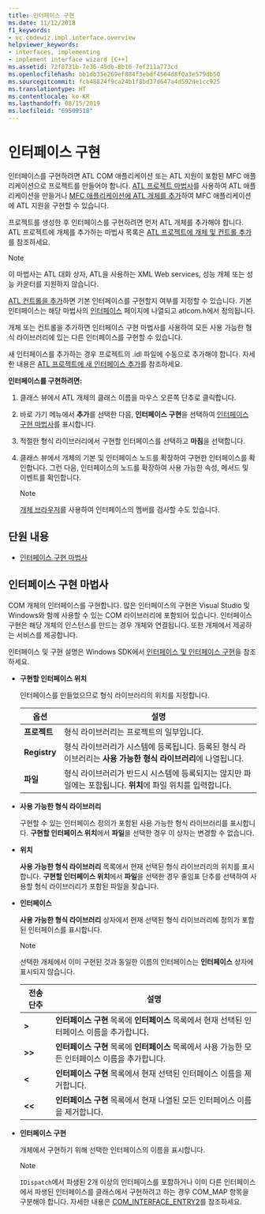 ```yaml
---
title: 인터페이스 구현
ms.date: 11/12/2018
f1_keywords:
- vc.codewiz.impl.interface.overview
helpviewer_keywords:
- interfaces, implementing
- implement interface wizard [C++]
ms.assetid: 72f8731b-7e36-45db-8b10-7ef211a773cd
ms.openlocfilehash: bb1db35e269ef884f3ebdf4564d8f0a3e579db50
ms.sourcegitcommit: fcb48824f9ca24b1f8bd37d647a4d592de1cc925
ms.translationtype: HT
ms.contentlocale: ko-KR
ms.lasthandoff: 08/15/2019
ms.locfileid: "69509518"
---
```

# <a name="implement-an-interface"></a>인터페이스 구현

인터페이스를 구현하려면 ATL COM 애플리케이션 또는 ATL 지원이 포함된 MFC 애플리케이션으로 프로젝트를 만들어야 합니다. [ATL 프로젝트 마법사](../atl/reference/atl-project-wizard.md)를 사용하여 ATL 애플리케이션을 만들거나 [MFC 애플리케이션에 ATL 개체를 추가](../mfc/reference/adding-atl-support-to-your-mfc-project.md)하여 MFC 애플리케이션에 ATL 지원을 구현할 수 있습니다.

프로젝트를 생성한 후 인터페이스를 구현하려면 먼저 ATL 개체를 추가해야 합니다. ATL 프로젝트에 개체를 추가하는 마법사 목록은 [ATL 프로젝트에 개체 및 컨트롤 추가](../atl/reference/adding-objects-and-controls-to-an-atl-project.md)를 참조하세요.

> [!NOTE]
> 이 마법사는 ATL 대화 상자, ATL을 사용하는 XML Web services, 성능 개체 또는 성능 카운터를 지원하지 않습니다.

[ATL 컨트롤을 추가](../atl/reference/adding-an-atl-control.md)하면 기본 인터페이스를 구현할지 여부를 지정할 수 있습니다. 기본 인터페이스는 해당 마법사의 [인터페이스](../atl/reference/interfaces-atl-control-wizard.md) 페이지에 나열되고 atlcom.h에서 정의됩니다.

개체 또는 컨트롤을 추가하면 인터페이스 구현 마법사를 사용하여 모든 사용 가능한 형식 라이브러리에 있는 다른 인터페이스를 구현할 수 있습니다.

새 인터페이스를 추가하는 경우 프로젝트의 .idl 파일에 수동으로 추가해야 합니다. 자세한 내용은 [ATL 프로젝트에 새 인터페이스 추가](../atl/reference/adding-a-new-interface-in-an-atl-project.md)를 참조하세요.

**인터페이스를 구현하려면:**

1. 클래스 뷰에서 ATL 개체의 클래스 이름을 마우스 오른쪽 단추로 클릭합니다.

1. 바로 가기 메뉴에서 **추가**를 선택한 다음, **인터페이스 구현**을 선택하여 [인터페이스 구현 마법사](#implement-interface-wizard)를 표시합니다.

1. 적절한 형식 라이브러리에서 구현할 인터페이스를 선택하고 **마침**을 선택합니다.

1. 클래스 뷰에서 개체의 기본 및 인터페이스 노드를 확장하여 구현한 인터페이스를 확인합니다. 그런 다음, 인터페이스의 노드를 확장하여 사용 가능한 속성, 메서드 및 이벤트를 확인합니다.

   > [!NOTE]
   > [개체 브라우저](/visualstudio/ide/viewing-the-structure-of-code)를 사용하여 인터페이스의 멤버를 검사할 수도 있습니다.

## <a name="in-this-section"></a>단원 내용

- [인터페이스 구현 마법사](#implement-interface-wizard)

## <a name="implement-interface-wizard"></a>인터페이스 구현 마법사

COM 개체의 인터페이스를 구현합니다. 많은 인터페이스의 구현은 Visual Studio 및 Windows와 함께 사용할 수 있는 COM 라이브러리에 포함되어 있습니다. 인터페이스 구현은 해당 개체의 인스턴스를 만드는 경우 개체와 연결됩니다. 또한 개체에서 제공하는 서비스를 제공합니다.

인터페이스 및 구현 설명은 Windows SDK에서 [인터페이스 및 인터페이스 구현](/windows/win32/com/interfaces-and-interface-implementations)을 참조하세요.

- **구현할 인터페이스 위치**

  인터페이스를 만들었으므로 형식 라이브러리의 위치를 지정합니다.

  |옵션|설명|
  |------------|-----------------|
  |**프로젝트**|형식 라이브러리는 프로젝트의 일부입니다.|
  |**Registry**|형식 라이브러리가 시스템에 등록됩니다. 등록된 형식 라이브러리는 **사용 가능한 형식 라이브러리**에 나열됩니다.|
  |**파일**|형식 라이브러리가 반드시 시스템에 등록되지는 않지만 파일에는 포함됩니다. **위치**에 파일 위치를 입력합니다.|

- **사용 가능한 형식 라이브러리**

  구현할 수 있는 인터페이스 정의가 포함된 사용 가능한 형식 라이브러리를 표시합니다. **구현할 인터페이스 위치**에서 **파일**을 선택한 경우 이 상자는 변경할 수 없습니다.

- **위치**

  **사용 가능한 형식 라이브러리** 목록에서 현재 선택된 형식 라이브러리의 위치를 표시합니다. **구현할 인터페이스 위치**에서 **파일**을 선택한 경우 줄임표 단추를 선택하여 사용할 형식 라이브러리가 포함된 파일을 찾습니다.

- **인터페이스**

  **사용 가능한 형식 라이브러리** 상자에서 현재 선택된 형식 라이브러리에 정의가 포함된 인터페이스를 표시합니다.

  > [!NOTE]
  > 선택한 개체에서 이미 구현된 것과 동일한 이름의 인터페이스는 **인터페이스** 상자에 표시되지 않습니다.

  |전송 단추|설명|
  |---------------------|-----------------|
  |**>**|**인터페이스 구현** 목록에 **인터페이스** 목록에서 현재 선택된 인터페이스 이름을 추가합니다.|
  |**>>**|**인터페이스 구현** 목록에 **인터페이스** 목록에서 사용 가능한 모든 인터페이스 이름을 추가합니다.|
  |**\<**|**인터페이스 구현** 목록에서 현재 선택된 인터페이스 이름을 제거합니다.|
  |**\<\<**|**인터페이스 구현** 목록에서 현재 나열된 모든 인터페이스 이름을 제거합니다.|

- **인터페이스 구현**

  개체에서 구현하기 위해 선택한 인터페이스의 이름을 표시합니다.

  > [!NOTE]
  > `IDispatch`에서 파생된 2개 이상의 인터페이스를 포함하거나 이미 다른 인터페이스에서 파생된 인터페이스를 클래스에서 구현하려고 하는 경우 COM_MAP 항목을 구분해야 합니다. 자세한 내용은 [COM_INTERFACE_ENTRY2](../atl/reference/com-interface-entry-macros.md#com_interface_entry2)를 참조하세요.

